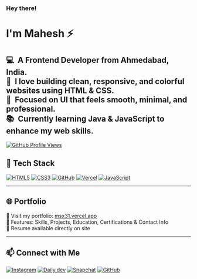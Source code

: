 ### Hey there! 
<h1>I'm Mahesh ⚡</h1>
<h2>
  💻 &nbsp;A Frontend Developer from Ahmedabad, India.<br>
  💚 &nbsp;I love building clean, responsive, and colorful websites using HTML & CSS.<br>
  🎯 &nbsp;Focused on UI that feels smooth, minimal, and professional.<br>
  📚 &nbsp;Currently learning Java & JavaScript to enhance my web skills.
</h2>

<a href="https://github.com/antonkomarev/github-profile-views-counter">
  <img src="https://komarev.com/ghpvc/?username=maheshsthr&style=for-the-badge" alt="GitHub Profile Views" />
</a>

<br>

## 🚀 Tech Stack

[![HTML5](https://img.shields.io/badge/HTML5-e34c26?style=for-the-badge&logo=html5&logoColor=white)](#)
[![CSS3](https://img.shields.io/badge/CSS3-264de4?style=for-the-badge&logo=css3&logoColor=white)](#)
[![GitHub](https://img.shields.io/badge/GitHub-000?style=for-the-badge&logo=github&logoColor=white)](#)
[![Vercel](https://img.shields.io/badge/Vercel-000?style=for-the-badge&logo=vercel&logoColor=white)](#)
[![JavaScript](https://img.shields.io/badge/JavaScript-F7DF1E?style=for-the-badge&logo=javascript&logoColor=black)](#)

---

## 🌐 Portfolio

🔗 Visit my portfolio: [msx31.vercel.app](https://msx31.vercel.app)  
💼 Features: Skills, Projects, Education, Certifications & Contact Info  
📄 Resume available directly on site

---

## 📫 Connect with Me

[![Instagram](https://img.shields.io/badge/@str_mhes-E4405F?style=for-the-badge&logo=instagram&logoColor=white)](https://instagram.com/str_mhes)
[![Daily.dev](https://img.shields.io/badge/@msx31-282c34?style=for-the-badge&logo=daily.dev&logoColor=white)](https://app.daily.dev/msx31)
[![Snapchat](https://img.shields.io/badge/@str_maheshh-FFFC00?style=for-the-badge&logo=snapchat&logoColor=black)](https://snapchat.com/add/str_maheshh)
[![GitHub](https://img.shields.io/badge/@maheshsthr-181717?style=for-the-badge&logo=github&logoColor=white)](https://github.com/maheshsthr)

